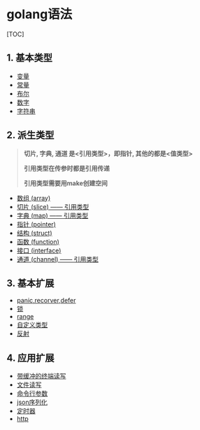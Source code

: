 # golang语法

[TOC]

## 1. 基本类型

- [变量](golang.datatype.md#1-变量)
- [常量](golang.datatype.md#2-常量)
- [布尔](golang.datatype.md#3-布尔)
- [数字](golang.datatype.md#4-数字)
- [字符串](golang.datatype.md#5-字符串)

## 2. 派生类型

> **切片, 字典, 通道 是<引用类型>，即指针, 其他的都是<值类型>**
>
> **引用类型在传参时都是引用传递**
>
> **引用类型需要用make创建空间**

- [数组 (array)](array.md)
- [切片 (slice) —— 引用类型](slice.md)
- [字典 (map) —— 引用类型](map.md)
- [指针 (pointer)](pointer.md)
- [结构 (struct)](struct.md)
- [函数 (function)](function.md)
- [接口 (interface)](interface.md)
- [通道 (channel) —— 引用类型](goroute.channel.md)

## 3. 基本扩展

- [panic,recorver,defer](panic.recorver.defer.md)
- [锁](lock.md)
- [range](range.md)
- [自定义类型](type.md)
- [反射](reflect.md)

## 4. 应用扩展

- [带缓冲的终端读写](bufio.md)
- [文件读写](file.md)
- [命令行参数](cmd.args.md)
- [json序列化](json.md)
- [定时器](timer.md)
- [http](http.md)
